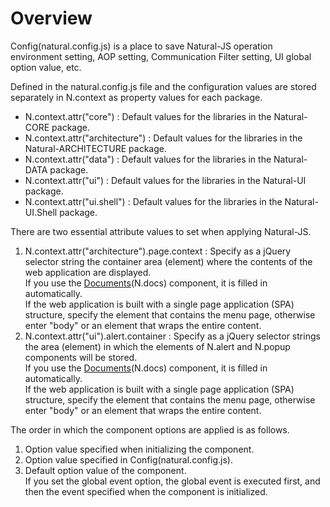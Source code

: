 Overview
===

Config(natural.config.js) is a place to save Natural-JS operation environment setting, AOP setting, Communication Filter setting, UI global option value, etc.

Defined in the natural.config.js file and the configuration values are stored separately in N.context as property values for each package.
 * N.context.attr("core") : Default values for the libraries in the Natural-CORE package.
 * N.context.attr("architecture") : Default values for the libraries in the Natural-ARCHITECTURE package.
 * N.context.attr("data") : Default values for the libraries in the Natural-DATA package.
 * N.context.attr("ui") : Default values for the libraries in the Natural-UI package.
 * N.context.attr("ui.shell") : Default values for the libraries in the Natural-UI.Shell package.

There are two essential attribute values to set when applying Natural-JS.
 1. N.context.attr("architecture").page.context : Specify as a jQuery selector string the container area (element) where the contents of the web application are displayed.
    <div class="alert" style="display: block;">If you use the <a href="#html/naturaljs/refr/refr0502.html">Documents</a>(N.docs) component, it is filled in automatically.</div>
    <div class="alert" style="display: block;">If the web application is built with a single page application (SPA) structure, specify the element that contains the menu page, otherwise enter "body" or an element that wraps the entire content.</div>
 2. N.context.attr("ui").alert.container : Specify as a jQuery selector strings the area (element) in which the elements of N.alert and N.popup components will be stored.
    <div class="alert" style="display: block;">If you use the <a href="#html/naturaljs/refr/refr0502.html">Documents</a>(N.docs) component, it is filled in automatically.</div>
    <div class="alert" style="display: block;">If the web application is built with a single page application (SPA) structure, specify the element that contains the menu page, otherwise enter "body" or an element that wraps the entire content.</div>

The order in which the component options are applied is as follows.

1. Option value specified when initializing the component.
2. Option value specified in Config(natural.config.js).
3. Default option value of the component.
    <div class="alert" style="display: block;">If you set the global event option, the global event is executed first, and then the event specified when the component is initialized.</div>